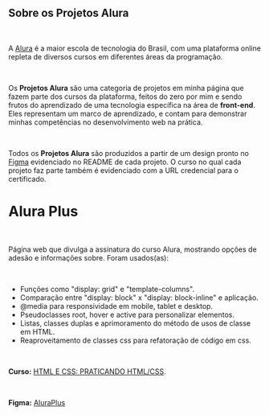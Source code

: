 ## Sobre os Projetos Alura

<br>

A [Alura](https://www.alura.com.br/) é a maior escola de tecnologia do Brasil, com uma plataforma online repleta de diversos cursos em diferentes áreas da programação.

<br>

Os **Projetos Alura** são uma categoria de projetos em minha página que fazem parte dos cursos da plataforma, feitos do zero por mim e sendo frutos do aprendizado de uma tecnologia específica na área de **front-end**. Eles representam um marco de aprendizado, e contam para demonstrar minhas competências no desenvolvimento web na prática.

<br>

Todos os **Projetos Alura** são produzidos a partir de um design pronto no [Figma](https://www.figma.com/) evidenciado no README de cada projeto. O curso no qual cada projeto faz parte também é evidenciado com a URL credencial para o certificado.

# Alura Plus

<br>

Página web que divulga a assinatura do curso Alura, mostrando opções de adesão e informações sobre. Foram usados(as):

<br>

* Funções como "display: grid" e "template-columns".
* Comparação entre "display: block" x "display: block-inline" e aplicação.
* @media para responsividade em mobile, tablet e desktop. 
* Pseudoclasses root, hover e active para personalizar elementos.
* Listas, classes duplas e aprimoramento do método de usos de classe em HTML.
* Reaproveitamento de classes css para refatoração de código em css.

<br>

**Curso:** [HTML E CSS: PRATICANDO HTML/CSS](https://cursos.alura.com.br/certificate/26eb90a8-ef3b-467e-addc-b356f82de39a).

<br>

**Figma:** [AluraPlus](https://www.figma.com/file/8mAVHLLZRL20zHY8KZl5Ti/Alura-Plus---Layout-(Copy)?node-id=0-1&t=KbuNoLD2jnkYTHh7-0)
